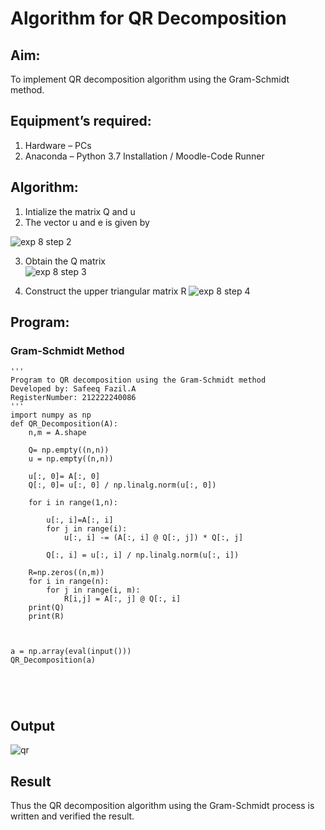 # Algorithm for QR Decomposition
## Aim:
To implement QR decomposition algorithm using the Gram-Schmidt method.
## Equipment’s required:
1.	Hardware – PCs
2.	Anaconda – Python 3.7 Installation / Moodle-Code Runner
## Algorithm:
1.	Intialize the matrix Q and u
2.	The vector u and e is given by


![exp 8 step 2](https://github.com/Safeeq-Fazil/QRdecomposition/assets/118680361/512d0a8b-ab04-4da9-91af-2448d56ac733)

3.	Obtain the Q matrix   
![exp 8 step 3](https://github.com/Safeeq-Fazil/QRdecomposition/assets/118680361/10f58df0-6e84-40c9-a08c-6e3129852d12)

4.	Construct the upper triangular matrix R
![exp 8 step 4](https://github.com/Safeeq-Fazil/QRdecomposition/assets/118680361/819de1a1-7f48-498f-98a9-4981d0884757)



## Program:
### Gram-Schmidt Method
```
''' 
Program to QR decomposition using the Gram-Schmidt method
Developed by: Safeeq Fazil.A
RegisterNumber: 212222240086
'''
import numpy as np
def QR_Decomposition(A):
    n,m = A.shape
    
    Q= np.empty((n,n))
    u = np.empty((n,n))
    
    u[:, 0]= A[:, 0]
    Q[:, 0]= u[:, 0] / np.linalg.norm(u[:, 0])
    
    for i in range(1,n):
        
        u[:, i]=A[:, i]
        for j in range(i):
            u[:, i] -= (A[:, i] @ Q[:, j]) * Q[:, j]
            
        Q[:, i] = u[:, i] / np.linalg.norm(u[:, i])
        
    R=np.zeros((n,m))
    for i in range(n):
        for j in range(i, m):
            R[i,j] = A[:, j] @ Q[:, i]
    print(Q)
    print(R)
    
    
    
a = np.array(eval(input()))
QR_Decomposition(a)





```

## Output
![qr ](https://github.com/Safeeq-Fazil/QRdecomposition/assets/118680361/2a24244b-a603-49b2-90b3-faaf62f88c6a)



## Result
Thus the QR decomposition algorithm using the Gram-Schmidt process is written and verified the result.
